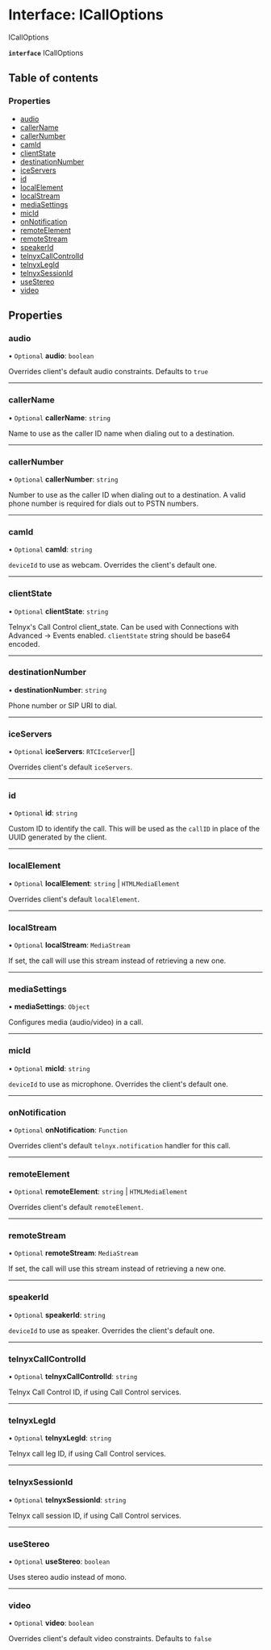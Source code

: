 # Interface: ICallOptions

ICallOptions

**`interface`** ICallOptions

## Table of contents

### Properties

- [audio](ICallOptions.md#audio)
- [callerName](ICallOptions.md#callername)
- [callerNumber](ICallOptions.md#callernumber)
- [camId](ICallOptions.md#camid)
- [clientState](ICallOptions.md#clientstate)
- [destinationNumber](ICallOptions.md#destinationnumber)
- [iceServers](ICallOptions.md#iceservers)
- [id](ICallOptions.md#id)
- [localElement](ICallOptions.md#localelement)
- [localStream](ICallOptions.md#localstream)
- [mediaSettings](ICallOptions.md#mediasettings)
- [micId](ICallOptions.md#micid)
- [onNotification](ICallOptions.md#onnotification)
- [remoteElement](ICallOptions.md#remoteelement)
- [remoteStream](ICallOptions.md#remotestream)
- [speakerId](ICallOptions.md#speakerid)
- [telnyxCallControlId](ICallOptions.md#telnyxcallcontrolid)
- [telnyxLegId](ICallOptions.md#telnyxlegid)
- [telnyxSessionId](ICallOptions.md#telnyxsessionid)
- [useStereo](ICallOptions.md#usestereo)
- [video](ICallOptions.md#video)

## Properties

### audio

• `Optional` **audio**: `boolean`

Overrides client's default audio constraints. Defaults to `true`

___

### callerName

• `Optional` **callerName**: `string`

Name to use as the caller ID name when dialing out to a destination.

___

### callerNumber

• `Optional` **callerNumber**: `string`

Number to use as the caller ID when dialing out to a destination. A valid phone number is required for dials out to PSTN numbers.

___

### camId

• `Optional` **camId**: `string`

`deviceId` to use as webcam. Overrides the client's default one.

___

### clientState

• `Optional` **clientState**: `string`

Telnyx's Call Control client_state. Can be used with Connections with Advanced -> Events enabled.
`clientState` string should be base64 encoded.

___

### destinationNumber

• **destinationNumber**: `string`

Phone number or SIP URI to dial.

___

### iceServers

• `Optional` **iceServers**: `RTCIceServer`[]

Overrides client's default `iceServers`.

___

### id

• `Optional` **id**: `string`

Custom ID to identify the call. This will be used as the `callID` in place of the UUID generated by the client.

___

### localElement

• `Optional` **localElement**: `string` \| `HTMLMediaElement`

Overrides client's default `localElement`.

___

### localStream

• `Optional` **localStream**: `MediaStream`

If set, the call will use this stream instead of retrieving a new one.

___

### mediaSettings

• **mediaSettings**: `Object`

Configures media (audio/video) in a call.

___

### micId

• `Optional` **micId**: `string`

`deviceId` to use as microphone. Overrides the client's default one.

___

### onNotification

• `Optional` **onNotification**: `Function`

Overrides client's default `telnyx.notification` handler for this call.

___

### remoteElement

• `Optional` **remoteElement**: `string` \| `HTMLMediaElement`

Overrides client's default `remoteElement`.

___

### remoteStream

• `Optional` **remoteStream**: `MediaStream`

If set, the call will use this stream instead of retrieving a new one.

___

### speakerId

• `Optional` **speakerId**: `string`

`deviceId` to use as speaker. Overrides the client's default one.

___

### telnyxCallControlId

• `Optional` **telnyxCallControlId**: `string`

Telnyx Call Control ID, if using Call Control services.

___

### telnyxLegId

• `Optional` **telnyxLegId**: `string`

Telnyx call leg ID, if using Call Control services.

___

### telnyxSessionId

• `Optional` **telnyxSessionId**: `string`

Telnyx call session ID, if using Call Control services.

___

### useStereo

• `Optional` **useStereo**: `boolean`

Uses stereo audio instead of mono.

___

### video

• `Optional` **video**: `boolean`

Overrides client's default video constraints. Defaults to `false`
